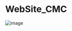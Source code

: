 # WebSite_CMC

![image](https://user-images.githubusercontent.com/62667456/208248808-93d8aef0-62e5-4798-8065-145f3c051447.png)
